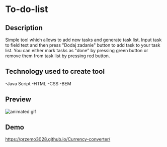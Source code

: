 # To-do-list

## Description
Simple tool which allows to add new tasks and generate task list.
Input task to field text and then press "Dodaj zadanie" button to add task to your task list.
You can either mark tasks as "done" by pressing green button or remove
them from task list by pressing red button.

## Technology used to create tool
 -Java Script
 -HTML
 -CSS
 -BEM

## Preview
![animated gif](https://github.com/Przemo3028/Currency---converter/blob/main/images/animated_gif.gif?raw=true)

## Demo
https://przemo3028.github.io/Currency-converter/
